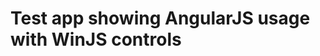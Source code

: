 Test app showing AngularJS usage with WinJS controls
====================================================
